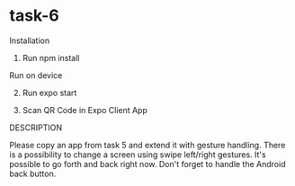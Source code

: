 # task-6
Installation

  1. Run  npm install
  
Run on device

  2. Run expo start
  
  3. Scan QR Code in Expo Client App


DESCRIPTION

Please copy an app from task 5 and extend it with gesture handling. There is a possibility to change a screen using swipe left/right gestures. It's possible to go forth and back right now. Don't forget to handle the Android back button.
